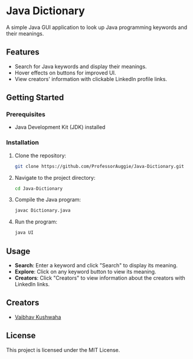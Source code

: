 # Java Dictionary

A simple Java GUI application to look up Java programming keywords and their meanings.

## Features

- Search for Java keywords and display their meanings.
- Hover effects on buttons for improved UI.
- View creators' information with clickable LinkedIn profile links.

## Getting Started

### Prerequisites

- Java Development Kit (JDK) installed

### Installation

1. Clone the repository:
    ```sh
    git clone https://github.com/ProfessorAuggie/Java-Dictionary.git
    ```
2. Navigate to the project directory:
    ```sh
    cd Java-Dictionary
    ```
3. Compile the Java program:
    ```sh
    javac Dictionary.java
    ```
4. Run the program:
    ```sh
    java UI
    ```

## Usage

- **Search**: Enter a keyword and click "Search" to display its meaning.
- **Explore**: Click on any keyword button to view its meaning.
- **Creators**: Click "Creators" to view information about the creators with LinkedIn links.

## Creators

- [Vaibhav Kushwaha](https://www.linkedin.com/in/professorauggie)

## License

This project is licensed under the MIT License.
